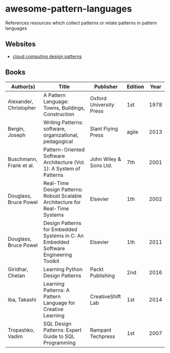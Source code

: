 # awesome-pattern-languages

References resources which collect patterns or relate patterns in pattern languages

## Websites

- [cloud computing design patterns](http://cloudpatterns.org/)

## Books

Author(s) | Title | Publisher | Edition | Year
--- | --- | --- | --- | ---
Alexander, Christopher | A Pattern Language: Towns, Buildings, Construction | Oxford University Press | 1st | 1978
Bergin, Joseph | Writing Patterns: software, organizational, pedagogical | Slant Flying Press | agile | 2013
Buschmann, Frank et al. | Pattern-Oriented Software Architecture (Vol. 1): A System of Patterns | John Wiley & Sons Ltd. | 7th | 2001
Douglass, Bruce Powel | Real-Time Design Patterns: Robust Scalable Architecture for Real-Time Systems | Elsevier | 1th | 2002
Douglass, Bruce Powel | Design Patterns for Embedded Systems in C: An Embedded Software Engineering Toolkit | Elsevier | 1th | 2011
Giridhar, Chetan | Learning Python Design Patterns | Packt Publishing | 2nd | 2016
Iba, Takashi | Learning Patterns: A Pattern Language for Creative Learning | CreativeShift Lab | 1st | 2014
Tropashko, Vadim | SQL Design Patterns: Expert Guide to SQL Programming | Rampant Techpress | 1st | 2007

